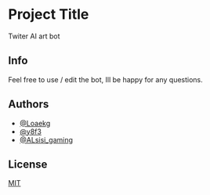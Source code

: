 
# Project Title

Twiter AI art bot


## Info

Feel free to use / edit the bot, Ill be happy for any questions.



## Authors

- [@Loaekg](https://www.github.com/Loaekg)
- [@y8f3](https://www.instagram.com/y8f3)
- [@ALsisi_gaming](https://www.twitter.com/alsisi_gaming)




## License

[MIT](https://choosealicense.com/licenses/mit/)

